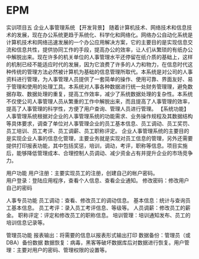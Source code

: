 # EPM
实训项目五 企业人事管理系统
【开发背景】
随着计算机技术、网络技术和信息技术的发展，现在办公系统更趋于系统化、科学化和网络化。网络办公自动化系统是计算机技术和网络迅速发展的一个办公应用解决方案，它的主要目的是实现信息交流和信息共性，提供协同工作的手段，提高办公的效率，让人们从繁琐的有纸办公中解脱出来。现在许多的机关单位的人事管理水平还停留在纸介质的基础上，这样的机制已经不能适应时代的发展，因为它浪费了许多的人力和物力，在信息时代这种传统的管理方法必然被计算机为基础的信息管理所取代。本系统是对公司的人事资料进行管理，为人事管理人员提供了一套简单的操作、使用可靠、界面友好、易于管理和使用的处理工具。本系统对人事各种数据进行统一处财务管理理，避免数据存取、数据处理的重复，提高工作效率，减少了系统数据处理的复杂性。本系统不仅使公司人事管理人员从繁重的工作中解脱出来，而且提高了人事管理的效率，提高了人事管理的科学性，方便了用户查询、管理人员进行管理。
【系统功能】
人事管理系统根据对企业的人事管理系统的功能需求、业务操作规程及其数据结构等具体要求，调查了单位对人事管理企业的员工基本信息、员工调动、员工奖罚、员工培训、员工考评、员工调薪、员工职称评定。
企业人事管理系统的主要目的是实现企业人事的信息化管理，主要业务就是实现对员工信息的管理，另外还需要提供打印报表功能，其中包括奖惩，培训，调动，考评，职称等信息。项目实施后，能够降低管理成本、合理控制人员调动、减少资金占有并提升企业的市场竞争力。

用户功能
用户注册：主要实现员工的注册，创建自己的帐户密码。  
用户登录：登陆应用程序，查看个人信息、查看企业通知。 
修改密码：修改用户自己的密码 

人事专员功能
员工调动：查看、修改员工的调动信息。 
基本信息：统计与查询员工基本信息。 
员工考评：录入员工考评信息、等级等。 
人员调薪：修改员工的薪金。 
职称评定：评定和修改员工的职称信息。
培训管理：培训通知发布、员工的培训信息记录等。

管理员功能
报表输出：将需要的信息以报表形式输出打印
数据备份：管理员（或 DBA）备份数据
数据恢复：病毒，黑客等破坏数据库后对数据进行恢复。用户管理：主要对用户的密码、管理权限的设置等。

